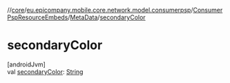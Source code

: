 //[core](../../../../index.md)/[eu.epicompany.mobile.core.network.model.consumerpsp](../../index.md)/[ConsumerPspResourceEmbeds](../index.md)/[MetaData](index.md)/[secondaryColor](secondary-color.md)

# secondaryColor

[androidJvm]\
val [secondaryColor](secondary-color.md): [String](https://kotlinlang.org/api/latest/jvm/stdlib/kotlin/-string/index.html)
